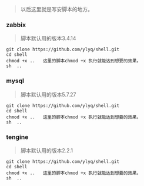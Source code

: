 > 以后这里就是写安脚本的地方。

### zabbix
> 脚本默认用的版本3.4.14
```
git clone https://github.com/ylyq/shell.git
cd shell 
chmod +x ..   这里的脚本chmod +x 执行就能达到想要的效果。
sh  ..
```

### mysql
> 脚本默认用的版本5.7.27
```
git clone https://github.com/ylyq/shell.git
cd shell 
chmod +x ..   这里的脚本chmod +x 执行就能达到想要的效果。
sh  ..
```

### tengine 
> 脚本默认用的版本2.2.1
```
git clone https://github.com/ylyq/shell.git
cd shell 
chmod +x ..   这里的脚本chmod +x 执行就能达到想要的效果。
sh  ..
```

